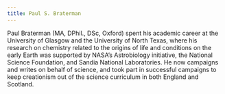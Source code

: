 ```yaml
---
title: Paul S. Braterman
---
```

Paul Braterman (MA, DPhil., DSc, Oxford) spent his academic career at the University of Glasgow and the University of North Texas, where his research on chemistry related to the origins of life and conditions on the early Earth was supported by  NASA’s Astrobiology initiative, the National Science Foundation, and Sandia National Laboratories. He now campaigns and writes on behalf of science, and  took part in successful campaigns to keep creationism out of the science curriculum in both England and Scotland.